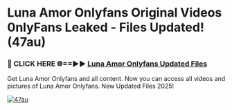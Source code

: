 # Luna Amor Onlyfans Original Videos 0nlyFans Leaked - Files Updated! (47au)

<h3>🔴 CLICK HERE 🌐==►► <a href="https://tinyurl.com/2wckxsce" rel="nofollow">Luna Amor Onlyfans Updated Files</a></h3>

Get Luna Amor Onlyfans and all content. Now you can access all videos and pictures of Luna Amor Onlyfans. New Updated Files 2025!

[![47au](https://i.imgur.com/AFduVYN.gif)](https://tinyurl.com/2wckxsce)
